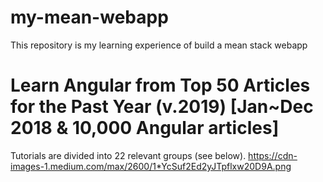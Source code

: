# my-mean-webapp

This repository is my learning experience of build a mean stack webapp



# Learn Angular from Top 50 Articles for the Past Year (v.2019) [Jan~Dec 2018 & 10,000 Angular articles]
Tutorials are divided into 22 relevant groups (see below).
https://cdn-images-1.medium.com/max/2600/1*YcSuf2Ed2yJTpflxw20D9A.png
